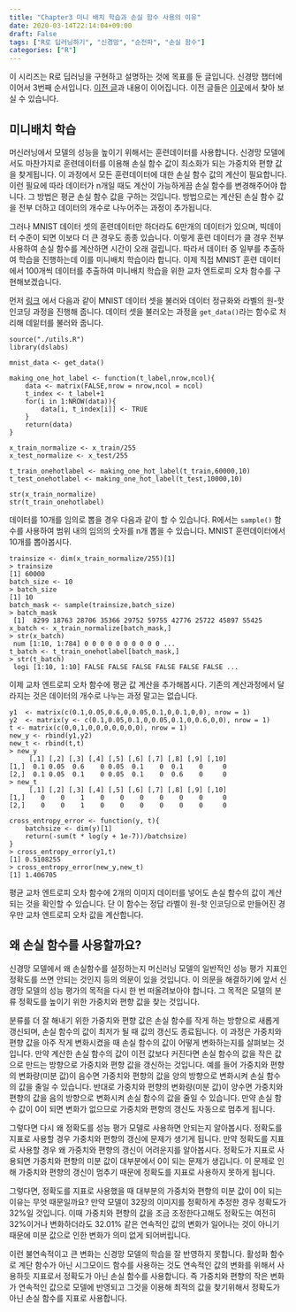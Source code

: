 ```yaml
---
title: "Chapter3 미니 배치 학습과 손실 함수 사용의 이유"
date: 2020-03-14T22:14:04+09:00
draft: False
tags: ["R로 딥러닝하기", "신경망", "순전파", "손실 함수"]
categories: ["R"]
---
```


이 시리즈는 R로 딥러닝을 구현하고 설명하는 것에 목표를 둔 글입니다. 신경망 챕터에 이어서 3번째 순서입니다. [이전 글](https://choosunsick.github.io/post/neural_network_2/)과 내용이 이어집니다. 이전 글들은 [이곳](https://choosunsick.github.io/post/contents_list/)에서 찾아 보실 수 있습니다.

## 미니배치 학습

머신러닝에서 모델의 성능을 높이기 위해서는 훈련데이터를 사용합니다. 신경망 모델에서도 마찬가지로 훈련데이터를 이용해 손실 함수 값이 최소화가 되는 가중치와 편향 값을 찾게됩니다. 이 과정에서 모든 훈련데이터에 대한 손실 함수 값의 계산이 필요합니다. 이런 필요에 따라 데이터가 n개일 때도 계산이 가능하게끔 손실 함수를 변경해주어야 합니다. 그 방법은 평균 손실 함수 값을 구하는 것입니다. 방법으로는 계산된 손실 함수 값을 전부 더하고 데이터의 개수로 나누어주는 과정이 추가됩니다.

그러나 MNIST 데이터 셋의 훈련데이터만 하더라도 6만개의 데이터가 있으며, 빅데이터 수준이 되면 이보다 더 큰 경우도 종종 있습니다. 이렇게 훈련 데이터가 클 경우 전부 사용하여 손실 함수를 계산하면 시간이 오래 걸립니다. 따라서 데이터 중 일부를 추출하여 학습을 진행하는데 이를 미니배치 학습이라 합니다. 이제 직접 MNIST 훈련 데이터에서 100개씩 데이터를 추출하여 미니배치 학습을 위한 교차 엔트로피 오차 함수를 구현해보겠습니다.  

먼저 [링크](https://choosunsick.github.io/post/mnist/) 에서 다음과 같이 MNIST 데이터 셋을 불러와 데이터 정규화와 라벨의 원-핫 인코딩 과정을 진행해 줍니다. 데이터 셋을 불러오는 과정을 `get_data()`라는 함수로 처리해 데잍터를 불러와 줍니다.

```{r}
source("./utils.R")
library(dslabs)

mnist_data <- get_data()

making_one_hot_label <- function(t_label,nrow,ncol){
    data <- matrix(FALSE,nrow = nrow,ncol = ncol)
    t_index <- t_label+1
    for(i in 1:NROW(data)){
        data[i, t_index[i]] <- TRUE
    }
    return(data)
}

x_train_normalize <- x_train/255
x_test_normalize <- x_test/255

t_train_onehotlabel <- making_one_hot_label(t_train,60000,10)
t_test_onehotlabel <- making_one_hot_label(t_test,10000,10)

str(x_train_normalize)
str(t_train_onehotlabel)
```

데이터를 10개를 임의로 뽑을 경우 다음과 같이 할 수 있습니다. R에서는 `sample()` 함수를 사용하여 범위 내의 임의의 숫자를 n개 뽑을 수 있습니다. MNIST 훈련데이터에서 10개를 뽑아봅시다.  

```{r}
trainsize <- dim(x_train_normalize/255)[1]
> trainsize
[1] 60000
batch_size <- 10
> batch_size
[1] 10
batch_mask <- sample(trainsize,batch_size)
> batch_mask
 [1]  8299 18763 28706 35366 29752 59755 42776 25722 45897 55425
x_batch <- x_train_normalize[batch_mask,]
> str(x_batch)
 num [1:10, 1:784] 0 0 0 0 0 0 0 0 0 0 ...
t_batch <- t_train_onehotlabel[batch_mask,]
> str(t_batch)
 logi [1:10, 1:10] FALSE FALSE FALSE FALSE FALSE FALSE ...
```

이제 교차 엔트로피 오차 함수에 평균 값 계산을 추가해봅시다. 기존의 계산과정에서 달라지는 것은 데이터의 개수로 나누는 과정 말고는 없습니다.

```{r}
y1  <- matrix(c(0.1,0.05,0.6,0,0.05,0.1,0,0.1,0,0), nrow = 1)
y2  <- matrix(y <- c(0.1,0.05,0.1,0,0.05,0.1,0,0.6,0,0), nrow = 1)
t <- matrix(c(0,0,1,0,0,0,0,0,0,0), nrow = 1)
new_y <- rbind(y1,y2)
new_t <- rbind(t,t)
> new_y
     [,1] [,2] [,3] [,4] [,5] [,6] [,7] [,8] [,9] [,10]
[1,]  0.1 0.05  0.6    0 0.05  0.1    0  0.1    0     0
[2,]  0.1 0.05  0.1    0 0.05  0.1    0  0.6    0     0
> new_t
     [,1] [,2] [,3] [,4] [,5] [,6] [,7] [,8] [,9] [,10]
[1,]    0    0    1    0    0    0    0    0    0     0
[2,]    0    0    1    0    0    0    0    0    0     0

cross_entropy_error <- function(y, t){
    batchsize <- dim(y)[1]
    return(-sum(t * log(y + 1e-7))/batchsize)
}
> cross_entropy_error(y1,t)
[1] 0.5108255
> cross_entropy_error(new_y,new_t)
[1] 1.406705
```

평균 교차 엔트로피 오차 함수에 2개의 이미지 데이터를 넣어도 손실 함수의 값이 계산되는 것을 확인할 수 있습니다. 단 이 함수는 정답 라벨이 원-핫 인코딩으로 만들어진 경우만 교차 엔트로피 오차 값을 계산합니다.

## 왜 손실 함수를 사용할까요?  

신경망 모델에서 왜 손실함수를 설정하는지 머신러닝 모델의 일반적인 성능 평가 지표인 정확도를 쓰면 안되는 것인지 등의 의문이 있을 것입니다. 이 의문을 해결하기에 앞서 신경망 모델의 성능 평가의 목적을 다시 한 번 떠올려보아야 합니다. 그 목적은 모델의 분류 정확도를 높이기 위한 가중치와 편향 값을 찾는 것입니다.

분류를 더 잘 해내기 위한 가중치와 편향 값은 손실 함수를 작게 하는 방향으로 새롭게 갱신되며, 손실 함수의 값이 최저가 될 때 값의 갱신도 종료됩니다. 이 과정은 가중치와 편향 값을 아주 작게 변화시켰을 때 손실 함수의 값이 어떻게 변화하는지를 살펴보는 것입니다. 만약 계산한 손실 함수의 값이 이전 값보다 커진다면 손실 함수의 값을 작은 값으로 만드는 방향으로 가중치와 편향 값을 갱신하는 것입니다. 예를 들어 가중치와 편향의 변화량(미분 값)이 음수면 가중치와 편향의 값을 양의 방향으로 변화시켜 손실 함수의 값을 줄일 수 있습니다. 반대로 가중치와 편향의 변화량(미분 값)이 양수면 가중치와 편향의 값을 음의 방향으로 변화시켜 손실 함수의 값을 줄일 수 있습니다. 만약 손실 함수 값이 0이 되면 변화가 없으므로 가중치와 편향의 갱신도 자동으로 멈추게 됩니다.

그렇다면 다시 왜 정확도를 성능 평가 모델로 사용하면 안되는지 알아봅시다. 정확도를 지표로 사용할 경우 가중치와 편향의 갱신에 문제가 생기게 됩니다. 만약 정확도를 지표로 사용할 경우 왜 가중치와 편향의 갱신이 어려운지를 알아봅시다. 정확도가 지표로 사용되면 가중치와 편향의 미분 값이 대부분에서 0이 되는 문제가 생깁니다. 이 문제로 인해 가중치와 편향의 갱신이 멈추기 때문에 정확도를 지표로 사용하지 못하게 됩니다.

그렇다면, 정확도를 지표로 사용했을 때 대부분의 가중치와 편향의 미분 값이 0이 되는 이유는 무엇 때문일까요? 만약 모델이 32장의 이미지를 정확하게 추정한 경우 정확도가 32%일 것입니다. 이때 가중치와 편향의 값을 조금 조정한다고해도 정확도는 여전히 32%이거나 변화하더라도 32.01% 같은 연속적인 값의 변화가 일어나는 것이 아니기 때문에 미분 값으로 인한 변화가 의미 없게 되어버립니다.

이런 불연속적이고 큰 변화는 신경망 모델의 학습을 잘 반영하지 못합니다. 활성화 함수로 계단 함수가 아닌 시그모이드 함수를 사용하는 것도 연속적인 값의 변화를 위해서 사용하듯 지표로서 정확도가 아닌 손실 함수를 사용합니다. 즉 가중치와 편향의 작은 변화가 연속적인 값으로 모델에 반영되고 그것을 이용해 최적의 값을 찾기위해서 정확도가 아닌 손실 함수를 지표로 사용합니다.
